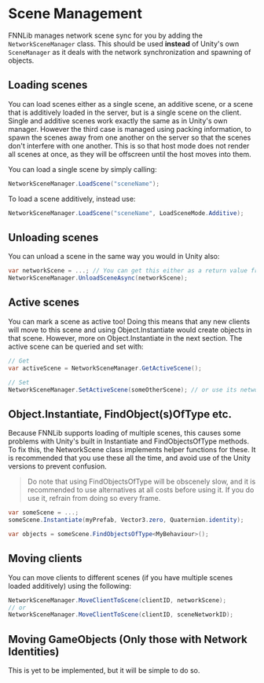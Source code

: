 # Scene Management

FNNLib manages network scene sync for you by adding the `NetworkSceneManager` class. This should be used **instead** of Unity's own `SceneManager` as it deals with the network synchronization and spawning of objects.

## Loading scenes

You can load scenes either as a single scene, an additive scene, or a scene that is additively loaded in the server, but is a single scene on the client. Single and additive scenes work exactly the same as in Unity's own manager. However the third case is managed using packing information, to spawn the scenes away from one another on the server so that the scenes don't interfere with one another. This is so that host mode does not render all scenes at once, as they will be offscreen until the host moves into them.

You can load a single scene by simply calling:

```c#
NetworkSceneManager.LoadScene("sceneName");
```

To load a scene additively, instead use:

```c#
NetworkSceneManager.LoadScene("sceneName", LoadSceneMode.Additive);
```

## Unloading scenes

You can unload a scene in the same way you would in Unity also:

```c#
var networkScene = ...; // You can get this either as a return value from LoadScene, or GetActiveScene. GetSceneAt is to be implemented soon.
NetworkSceneManager.UnloadSceneAsync(networkScene);
```

## Active scenes

You can mark a scene as active too! Doing this means that any new clients will move to this scene and using Object.Instantiate would create objects in that scene. However, more on Object.Instantiate in the next section. The active scene can be queried and set with:

```c#
// Get
var activeScene = NetworkSceneManager.GetActiveScene();

// Set
NetworkSceneManager.SetActiveScene(someOtherScene); // or use its network ID
```

## Object.Instantiate, FindObject(s)OfType etc.

Because FNNLib supports loading of multiple scenes, this causes some problems with Unity's built in Instantiate and FindObjectsOfType methods. To fix this, the NetworkScene class implements helper functions for these. It is recommended that you use these all the time, and avoid use of the Unity versions to prevent confusion.

> Do note that using FindObjectsOfType will be obscenely slow, and it is recommended to use alternatives at all costs before using it. If you do use it, refrain from doing so every frame.

```c#
var someScene = ...;
someScene.Instantiate(myPrefab, Vector3.zero, Quaternion.identity);

var objects = someScene.FindObjectsOfType<MyBehaviour>();
```

## Moving clients

You can move clients to different scenes (if you have multiple scenes loaded additively) using the following:

```c#
NetworkSceneManager.MoveClientToScene(clientID, networkScene);
// or
NetworkSceneManager.MoveClientToScene(clientID, sceneNetworkID);
```

## Moving GameObjects (Only those with Network Identities)

This is yet to be implemented, but it will be simple to do so.
